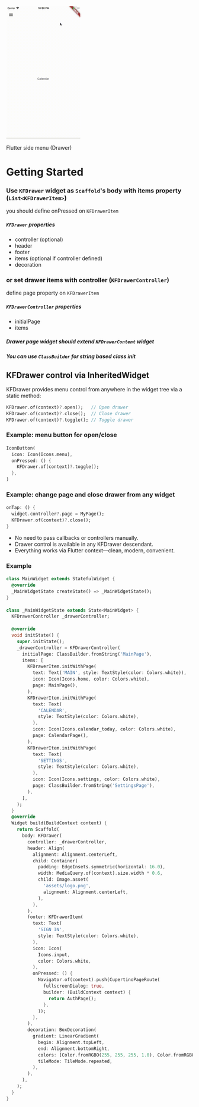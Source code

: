<a href="https://pub.dartlang.org/packages/kf_drawer#-readme-tab-">
    <img src="https://github.com/qqmikey/kf_drawer/raw/main/example/drawer_demo.gif" width="200"/>
</a>

Flutter side menu (Drawer)

# Getting Started

### Use `KFDrawer` widget as `Scaffold`'s body with items property (`List<KFDrawerItem>`)
you should define onPressed on `KFDrawerItem`

##### `KFDrawer` properties
* controller (optional)
* header
* footer
* items (optional if controller defined)
* decoration

### or set drawer items with controller (`KFDrawerController`)

define page property on `KFDrawerItem`

##### `KFDrawerController` properties
* initialPage
* items

##### Drawer page widget should extend `KFDrawerContent` widget

##### You can use `ClassBuilder` for string based class init

## KFDrawer control via InheritedWidget

KFDrawer provides menu control from anywhere in the widget tree via a static method:

```dart
KFDrawer.of(context)?.open();   // Open drawer
KFDrawer.of(context)?.close();  // Close drawer
KFDrawer.of(context)?.toggle(); // Toggle drawer
```

### Example: menu button for open/close

```dart
IconButton(
  icon: Icon(Icons.menu),
  onPressed: () {
    KFDrawer.of(context)?.toggle();
  },
)
```

### Example: change page and close drawer from any widget

```dart
onTap: () {
  widget.controller?.page = MyPage();
  KFDrawer.of(context)?.close();
}
```

- No need to pass callbacks or controllers manually.
- Drawer control is available in any KFDrawer descendant.
- Everything works via Flutter context—clean, modern, convenient.

### Example

```dart
class MainWidget extends StatefulWidget {
  @override
  _MainWidgetState createState() => _MainWidgetState();
}

class _MainWidgetState extends State<MainWidget> {
  KFDrawerController _drawerController;

  @override
  void initState() {
    super.initState();
    _drawerController = KFDrawerController(
      initialPage: ClassBuilder.fromString('MainPage'),
      items: [
        KFDrawerItem.initWithPage(
          text: Text('MAIN', style: TextStyle(color: Colors.white)),
          icon: Icon(Icons.home, color: Colors.white),
          page: MainPage(),
        ),
        KFDrawerItem.initWithPage(
          text: Text(
            'CALENDAR',
            style: TextStyle(color: Colors.white),
          ),
          icon: Icon(Icons.calendar_today, color: Colors.white),
          page: CalendarPage(),
        ),
        KFDrawerItem.initWithPage(
          text: Text(
            'SETTINGS',
            style: TextStyle(color: Colors.white),
          ),
          icon: Icon(Icons.settings, color: Colors.white),
          page: ClassBuilder.fromString('SettingsPage'),
        ),
      ],
    );
  }
  @override
  Widget build(BuildContext context) {
    return Scaffold(
      body: KFDrawer(
        controller: _drawerController,
        header: Align(
          alignment: Alignment.centerLeft,
          child: Container(
            padding: EdgeInsets.symmetric(horizontal: 16.0),
            width: MediaQuery.of(context).size.width * 0.6,
            child: Image.asset(
              'assets/logo.png',
              alignment: Alignment.centerLeft,
            ),
          ),
        ),
        footer: KFDrawerItem(
          text: Text(
            'SIGN IN',
            style: TextStyle(color: Colors.white),
          ),
          icon: Icon(
            Icons.input,
            color: Colors.white,
          ),
          onPressed: () {
            Navigator.of(context).push(CupertinoPageRoute(
              fullscreenDialog: true,
              builder: (BuildContext context) {
                return AuthPage();
              },
            ));
          },
        ),
        decoration: BoxDecoration(
          gradient: LinearGradient(
            begin: Alignment.topLeft,
            end: Alignment.bottomRight,
            colors: [Color.fromRGBO(255, 255, 255, 1.0), Color.fromRGBO(44, 72, 171, 1.0)],
            tileMode: TileMode.repeated,
          ),
        ),
      ),
    );
  }
}
